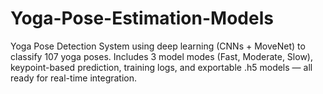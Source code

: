 # Yoga-Pose-Estimation-Models
Yoga Pose Detection System using deep learning (CNNs + MoveNet) to classify 107 yoga poses. Includes 3 model modes (Fast, Moderate, Slow), keypoint-based prediction, training logs, and exportable .h5 models — all ready for real-time integration.

